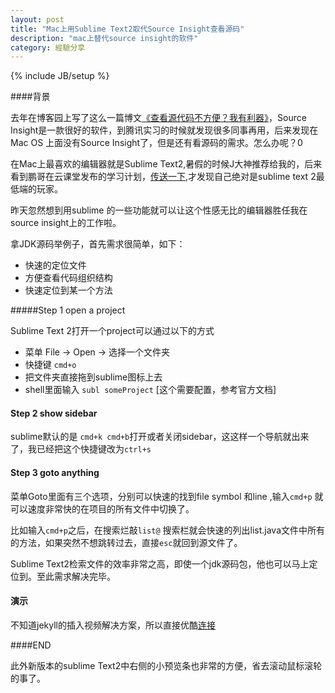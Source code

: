 ```yaml
---
layout: post
title: "Mac上用Sublime Text2取代Source Insight查看源码"
description: "mac上替代source insight的软件"
category: 經驗分享
---
```

{% include JB/setup %}

####背景

去年在博客园上写了这么一篇博文[《查看源代码不方便？我有利器》](http://www.cnblogs.com/octobershiner/archive/2012/03/16/2400805.html)，Source Insight是一款很好的软件，到腾讯实习的时候就发现很多同事再用，后来发现在Mac OS 上面没有Source Insight了，但是还有看源码的需求。怎么办呢？0

在Mac上最喜欢的编辑器就是Sublime Text2,暑假的时候J大神推荐给我的，后来看到鹏哥在云课堂发布的学习计划，[传送一下](http://study.163.com/plan/taskDetail.htm?id=66802#/taskDetail),才发现自己绝对是sublime text 2最低端的玩家。

昨天忽然想到用sublime 的一些功能就可以让这个性感无比的编辑器胜任我在source insight上的工作啦。

拿JDK源码举例子，首先需求很简单，如下：

+ 快速的定位文件
+ 方便查看代码组织结构
+ 快速定位到某一个方法



#####Step 1 open a project

Sublime Text 2打开一个project可以通过以下的方式

+ 菜单 File -> Open -> 选择一个文件夹
+ 快捷键 `cmd+o`
+ 把文件夹直接拖到sublime图标上去
+ shell里面输入 `subl someProject` [这个需要配置，参考官方文档] 


#### Step 2 show sidebar

sublime默认的是 `cmd+k cmd+b`打开或者关闭sidebar，这这样一个导航就出来了，我已经把这个快捷键改为`ctrl+s`

#### Step 3 goto anything

菜单Goto里面有三个选项，分别可以快速的找到file symbol 和line ,输入`cmd+p` 就可以速度非常快的在项目的所有文件中切换了。

比如输入`cmd+p`之后，在搜索烂敲`list@` 搜索栏就会快速的列出list.java文件中所有的方法，如果突然不想跳转过去，直接`esc`就回到源文件了。

Sublime Text2检索文件的效率非常之高，即使一个jdk源码包，他也可以马上定位到。至此需求解决完毕。

#### 演示

不知道jekyll的插入视频解决方案，所以直接优酷[连接](http://v.youku.com/v_show/id_XNTM5OTExNjI0.html)

####END

此外新版本的sublime Text2中右侧的小预览条也非常的方便，省去滚动鼠标滚轮的事了。

